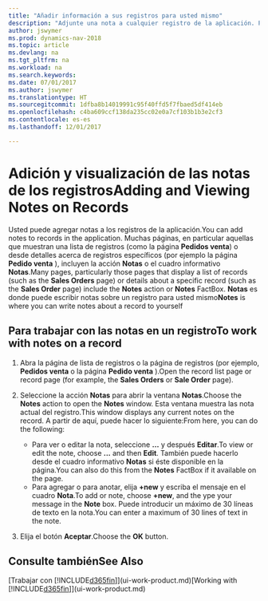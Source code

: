 ```yaml
---
title: "Añadir información a sus registros para usted mismo"
description: "Adjunte una nota a cualquier registro de la aplicación. Por ejemplo, si tiene información adicional sobre un pedido de venta que no se ajusta a ninguno de los campos del pedido de venta, puede escribir una nota."
author: jswymer
ms.prod: dynamics-nav-2018
ms.topic: article
ms.devlang: na
ms.tgt_pltfrm: na
ms.workload: na
ms.search.keywords: 
ms.date: 07/01/2017
ms.author: jswymer
ms.translationtype: HT
ms.sourcegitcommit: 1dfba8b14019991c95f40ffd5f7fbaed5df414eb
ms.openlocfilehash: c4ba609ccf138da235cc02e0a7cf103b1b3e2cf3
ms.contentlocale: es-es
ms.lasthandoff: 12/01/2017

---
```

# <a name="adding-and-viewing-notes-on-records"></a><span data-ttu-id="e0a8d-104">Adición y visualización de las notas de los registros</span><span class="sxs-lookup"><span data-stu-id="e0a8d-104">Adding and Viewing Notes on Records</span></span>
 <span data-ttu-id="e0a8d-105">Usted <!--OnPrem and your colleagues -->puede agregar notas a los registros de la aplicación.</span><span class="sxs-lookup"><span data-stu-id="e0a8d-105">You <!--OnPrem and your colleagues -->can add notes to records in the application.</span></span> <span data-ttu-id="e0a8d-106">Muchas páginas, en particular aquellas que muestran una lista de registros (como la página **Pedidos venta**) o desde detalles acerca de registros específicos (por ejemplo la página **Pedido venta** ), incluyen la acción **Notas** o el cuadro informativo **Notas**.</span><span class="sxs-lookup"><span data-stu-id="e0a8d-106">Many pages, particularly those pages that display a list of records (such as the **Sales Orders** page) or details about a specific record (such as the **Sales Order** page) include the **Notes** action or **Notes** FactBox.</span></span> <span data-ttu-id="e0a8d-107">**Notas** es donde puede escribir notas sobre un registro para usted mismo<!--OnPrem or others, and where you can view notes to you from others. For example, a note could be a general comment or processing instruction to your colleague, who can then respond to your note using their own **Notes**. Or, your colleague can add a note that gives you extra information about a sales order that is not covered by the information on the sales order. These notes and correspondences will follow the record as it is processed in the company.--></span><span class="sxs-lookup"><span data-stu-id="e0a8d-107">**Notes** is where you can write notes about a record to yourself<!--OnPrem or others, and where you can view notes to you from others. For example, a note could be a general comment or processing instruction to your colleague, who can then respond to your note using their own **Notes**. Or, your colleague can add a note that gives you extra information about a sales order that is not covered by the information on the sales order. These notes and correspondences will follow the record as it is processed in the company.--></span></span>

<!--OnPrem
> [!NOTE]  
>  You can only select one recipient of the note.-->  
  
## <a name="to-work-with-notes-on-a-record"></a><span data-ttu-id="e0a8d-108">Para trabajar con las notas en un registro</span><span class="sxs-lookup"><span data-stu-id="e0a8d-108">To work with notes on a record</span></span> 
  
1.  <span data-ttu-id="e0a8d-109">Abra la página de lista de registros o la página de registros (por ejemplo, **Pedidos venta** o la página **Pedido venta** ).</span><span class="sxs-lookup"><span data-stu-id="e0a8d-109">Open the record list page or record page (for example, the **Sales Orders** or **Sale Order** page).</span></span>  
  
    <!-- If **Notes** is not visible on the page, then you can customize the page to display the Notes FactBox. -->
  
2.  <span data-ttu-id="e0a8d-110">Seleccione la acción **Notas** para abrir la ventana **Notas**.</span><span class="sxs-lookup"><span data-stu-id="e0a8d-110">Choose the **Notes** action to open the **Notes** window.</span></span> <span data-ttu-id="e0a8d-111">Esta ventana muestra las nota actual del registro.</span><span class="sxs-lookup"><span data-stu-id="e0a8d-111">This window displays any current notes on the record.</span></span> <span data-ttu-id="e0a8d-112">A partir de aquí, puede hacer lo siguiente:</span><span class="sxs-lookup"><span data-stu-id="e0a8d-112">From here, you can do the following:</span></span>

    -   <span data-ttu-id="e0a8d-113">Para ver o editar la nota, seleccione **…** y después **Editar**.</span><span class="sxs-lookup"><span data-stu-id="e0a8d-113">To view or edit the note, choose **...** and then **Edit**.</span></span> <span data-ttu-id="e0a8d-114">También puede hacerlo desde el cuadro informativo **Notas** si éste disponible en la página.</span><span class="sxs-lookup"><span data-stu-id="e0a8d-114">You can also do this from the **Notes** FactBox if it available on the page.</span></span>
    -   <span data-ttu-id="e0a8d-115">Para agregar o para anotar, elija **+new** y escriba el mensaje en el cuadro **Nota**.</span><span class="sxs-lookup"><span data-stu-id="e0a8d-115">To add or note, choose **+new**, and the ype your message in the **Note** box.</span></span> <span data-ttu-id="e0a8d-116">Puede introducir un máximo de 30 líneas de texto en la nota.</span><span class="sxs-lookup"><span data-stu-id="e0a8d-116">You can enter a maximum of 30 lines of text in the note.</span></span> 
  
<!-- 5.  In the **To** field, enter a user ID (your own or someone else’s) to indicate who the note is for.  
  
6.  Select the **Notify** field if you want to send a notification to the user in the **To** field. 
  
     If **Notify** is selected, the note will be sent as a notification to the user's **My Notifications** on the Role Center.  -->
  
3.  <span data-ttu-id="e0a8d-117">Elija el botón **Aceptar**.</span><span class="sxs-lookup"><span data-stu-id="e0a8d-117">Choose the **OK** button.</span></span>  

## <a name="see-also"></a><span data-ttu-id="e0a8d-118">Consulte también</span><span class="sxs-lookup"><span data-stu-id="e0a8d-118">See Also</span></span>
<span data-ttu-id="e0a8d-119">[Trabajar con [!INCLUDE[d365fin](includes/d365fin_md.md)]](ui-work-product.md)</span><span class="sxs-lookup"><span data-stu-id="e0a8d-119">[Working with [!INCLUDE[d365fin](includes/d365fin_md.md)]](ui-work-product.md)</span></span>  
